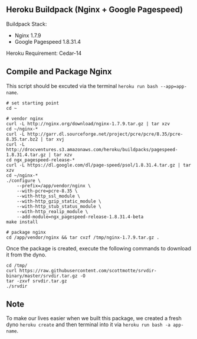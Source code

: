 Heroku Buildpack (Nginx + Google Pagespeed)
----------------------------------
Buildpack Stack:
* Nginx 1.7.9
* Google Pagespeed 1.8.31.4

Heroku Requirement:
Cedar-14

Compile and Package Nginx
----------------------------------
This script should be excuted via the terminal ```heroku run bash --app=app-name```.
```
# set starting point
cd ~

# vendor nginx
curl -L http://nginx.org/download/nginx-1.7.9.tar.gz | tar xzv
cd ~/nginx-*
curl -L http://garr.dl.sourceforge.net/project/pcre/pcre/8.35/pcre-8.35.tar.bz2 | tar xvj
curl -L http://drocventures.s3.amazonaws.com/heroku/buildpacks/pagespeed-1.8.31.4.tar.gz | tar xzv
cd ngx_pagespeed-release-*
curl -L https://dl.google.com/dl/page-speed/psol/1.8.31.4.tar.gz | tar xzv
cd ~/nginx-*
./configure \
    --prefix=/app/vendor/nginx \
    --with-pcre=pcre-8.35 \
    --with-http_ssl_module \
    --with-http_gzip_static_module \
    --with-http_stub_status_module \
    --with-http_realip_module \
    --add-module=ngx_pagespeed-release-1.8.31.4-beta
make install

# package nginx
cd /app/vendor/nginx && tar cvzf /tmp/nginx-1.7.9.tar.gz .
```
Once the package is created, execute the following commands to download it from the dyno.
```
cd /tmp/
curl https://raw.githubusercontent.com/scottmotte/srvdir-binary/master/srvdir.tar.gz -O
tar -zxvf srvdir.tar.gz
./srvdir
```

Note
----
To make our lives easier when we built this package, we created a fresh dyno ```heroku create``` and then terminal into it via ```heroku run bash -a app-name```.
